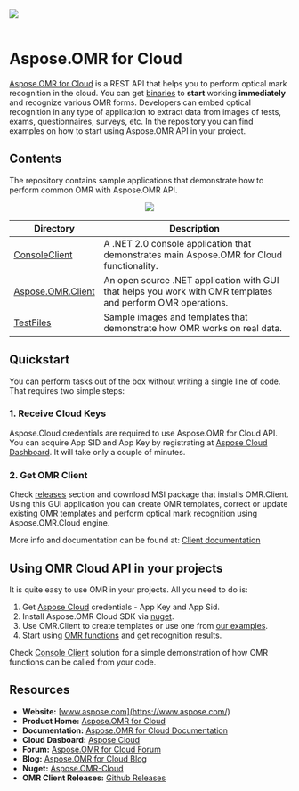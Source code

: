 <div align="left">
  <img src="https://www.aspose.cloud/templates/aspose/App_Themes/V3/images/omr/272x272/aspose_omr-for-cloud.png"><br><br>
</div>

# Aspose.OMR for Cloud

[Aspose.OMR for Cloud](https://products.aspose.cloud/omr/cloud) is a REST API that helps you to perform optical mark recognition in the cloud. You can get [binaries](https://github.com/asposecloud/Aspose.OMR-Cloud/releases) to **start** working **immediately** and recognize various OMR forms. 
Developers can embed optical recognition in any type of application to extract data from images of tests, exams, questionnaires, surveys, etc. In the repository you can find examples on how to start using Aspose.OMR API in your project. 



## Contents

The repository contains sample applications that demonstrate how to perform common OMR with Aspose.OMR API.
<p align="center">
  <a href="https://github.com/aspose-omr/Aspose.OMR-for-Cloud/archive/master.zip">
    <img src="http://i.imgur.com/hwNhrGZ.png" />
  </a>
</p>


Directory | Description
--------- | -----------
[ConsoleClient](ConsoleClient)  | A .NET 2.0 console application that demonstrates main Aspose.OMR for Cloud functionality.
[Aspose.OMR.Client](OMRclient)  | An open source .NET application with GUI that helps you work with OMR templates and perform OMR operations.
[TestFiles](TestFiles) | Sample images and templates that demonstrate how OMR works on real data.



## Quickstart

You can perform tasks out of the box without writing a single line of code. That requires two simple steps:


### 1. Receive Cloud Keys
Aspose.Cloud credentials are required to use Aspose.OMR for Cloud API. You can acquire App SID and App Key by registrating at [Aspose Cloud Dashboard](https://dashboard.aspose.cloud/). It will take only a couple of minutes.

### 2. Get OMR Client
Check [releases](https://github.com/asposecloud/Aspose.OMR-Cloud/releases) section and download MSI package that installs OMR.Client. Using this GUI application you can create OMR templates, correct or update existing OMR templates and perform optical mark recognition using Aspose.OMR.Cloud engine. 

More info and documentation can be found at: [Client documentation](https://docs.aspose.cloud/display/omrcloud/Aspose.OMR.Client+Application)


## Using OMR Cloud API in your projects
It is quite easy to use OMR in your projects. All you need to do is:

1. Get [Aspose Cloud](https://dashboard.aspose.cloud/) credentials - App Key and App Sid.
2. Install Aspose.OMR Cloud SDK via [nuget](https://www.nuget.org/packages/Aspose.OMR-Cloud/).
3. Use OMR.Client to create templates or use one from [our examples](https://github.com/asposecloud/Aspose.OMR-Cloud/tree/master/TestFiles).
3. Start using [OMR functions](https://docs.aspose.cloud/display/omrcloud/API+Specifications) and get recognition results.


Check [Console Client](https://github.com/asposecloud/Aspose.OMR-Cloud/tree/master/ConsoleClient) solution for a simple demonstration of how OMR functions can be called from your code.



## Resources

+ **Website:** [www.aspose.com](https://www.aspose.com/)
+ **Product Home:** [Aspose.OMR for Cloud](https://products.aspose.cloud/omr/cloud)
+ **Documentation:** [Aspose.OMR for Cloud Documentation](https://docs.aspose.cloud/display/omrcloud/Home)
+ **Cloud Dasboard:** [Aspose Cloud](https://dashboard.aspose.cloud/)
+ **Forum:** [Aspose.OMR for Cloud Forum](https://forum.aspose.cloud/c/omr)
+ **Blog:** [Aspose.OMR for Cloud Blog](https://blog.aspose.cloud/category/aspose-products/aspose.omr-product-family/)
+ **Nuget:** [Aspose.OMR-Cloud](https://www.nuget.org/packages/Aspose.OMR-Cloud/)
+ **OMR Client Releases:** [Github Releases](https://github.com/asposecloud/Aspose.OMR-Cloud/releases)